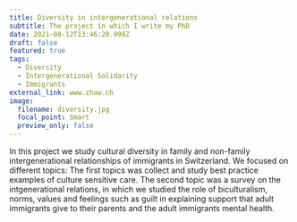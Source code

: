 ```yaml
---
title: Diversity in intergenerational relations
subtitle: The project in which I write my PhD
date: 2021-08-12T13:46:20.998Z
draft: false
featured: true
tags:
  - Diversity
  - Intergenerational Solidarity
  - Immigrants
external_link: www.zhaw.ch
image:
  filename: diversity.jpg
  focal_point: Smart
  preview_only: false
---
```

In this project we study cultural diversity in family and non-family intergenerational relationships of immigrants in Switzerland. We focused on different topics: The first topics was collect and study best practice examples of culture sensitive care. The second topic was a survey on the intgenerational relations, in which we studied the role of biculturalism, norms, values and feelings such as guilt in explaining support that adult immigrants give to their parents and the adult immigrants mental health.
